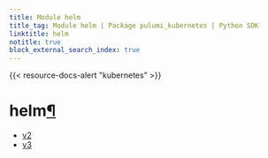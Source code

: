 ```yaml
---
title: Module helm
title_tag: Module helm | Package pulumi_kubernetes | Python SDK
linktitle: helm
notitle: true
block_external_search_index: true
---
```


{{< resource-docs-alert "kubernetes" >}}

<div class="section" id="helm">
<h1>helm<a class="headerlink" href="#helm" title="Permalink to this headline">¶</a></h1>
<div class="toctree-wrapper compound">
<ul>
<li class="toctree-l1"><a class="reference internal" href="v2/">v2</a></li>
<li class="toctree-l1"><a class="reference internal" href="v3/">v3</a></li>
</ul>
</div>
</div>
